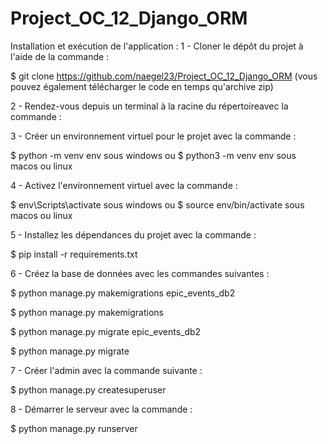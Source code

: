 # Project_OC_12_Django_ORM
Installation et exécution de l'application :
1 - Cloner le dépôt du projet à l'aide de la commande :

$ git clone https://github.com/naegel23/Project_OC_12_Django_ORM (vous pouvez également télécharger le code en temps qu'archive zip)

2 - Rendez-vous depuis un terminal à la racine du répertoireavec la commande :

3 - Créer un environnement virtuel pour le projet avec la commande :

$ python -m venv env sous windows
ou $ python3 -m venv env sous macos ou linux

4 - Activez l'environnement virtuel avec la commande :

$ env\Scripts\activate sous windows
ou $ source env/bin/activate sous macos ou linux

5 - Installez les dépendances du projet avec la commande :

$ pip install -r requirements.txt

6 - Créez la base de données avec les commandes suivantes :

$ python manage.py makemigrations epic_events_db2

$ python manage.py makemigrations

$ python manage.py migrate epic_events_db2

$ python manage.py migrate


7 - Créer l'admin avec la commande suivante :

$ python manage.py createsuperuser

8 - Démarrer le serveur avec la commande :

$ python manage.py runserver
